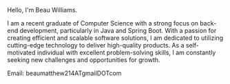 Hello, I'm Beau Williams.  

I am a recent graduate of Computer Science with a strong focus on back-end development, particularly in Java and Spring Boot. With a passion for creating efficient and scalable software solutions, I am dedicated to utilizing cutting-edge technology to deliver high-quality products. As a self-motivated individual with excellent problem-solving skills, I am constantly seeking new challenges and opportunities for growth.

Email: beaumatthew214ATgmailDOTcom


